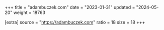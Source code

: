 +++
title = "adambuczek.com"
date = "2023-01-31"
updated = "2024-05-20"
weight = 18763

[extra]
source = "https://adambuczek.com"
ratio = 18
size = 18
+++
